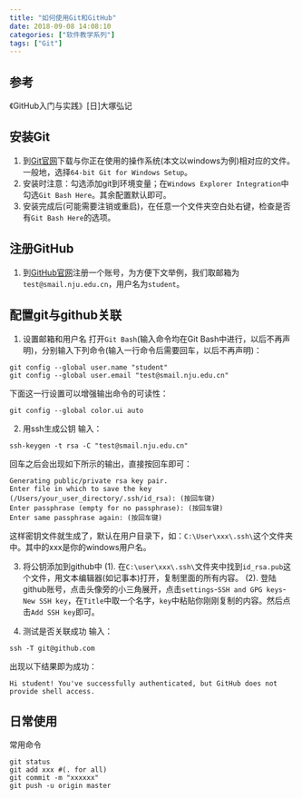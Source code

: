 ```yaml
---
title: "如何使用Git和GitHub"
date: 2018-09-08 14:08:10
categories: ["软件教学系列"]
tags: ["Git"]
---
```


## 参考
《GitHub入门与实践》[日]大塚弘记

<!--more-->

## 安装Git
1. 到[Git官网](https://git-scm.com/downloads)下载与你正在使用的操作系统(本文以windows为例)相对应的文件。一般地，选择``64-bit Git for Windows Setup``。
2. 安装时注意：勾选添加git到环境变量；在``Windows Explorer Integration``中勾选``Git Bash Here``。其余配置默认即可。
3. 安装完成后(可能需要注销或重启)，在任意一个文件夹空白处右键，检查是否有``Git Bash Here``的选项。

## 注册GitHub
1. 到[GitHub官网](https://github.com)注册一个账号，为方便下文举例，我们取邮箱为`` test@smail.nju.edu.cn ``，用户名为`student`。

## 配置git与github关联
1. 设置邮箱和用户名
打开``Git Bash``(输入命令均在Git Bash中进行，以后不再声明)，分别输入下列命令(输入一行命令后需要回车，以后不再声明)：

```shell
git config --global user.name "student"
git config --global user.email "test@smail.nju.edu.cn"
```
下面这一行设置可以增强输出命令的可读性：

```shell
git config --global color.ui auto
```
2. 用ssh生成公钥
输入：

```shell
ssh-keygen -t rsa -C "test@smail.nju.edu.cn"
```

回车之后会出现如下所示的输出，直接按回车即可：

```shell
Generating public/private rsa key pair.
Enter file in which to save the key
(/Users/your_user_directory/.ssh/id_rsa): (按回车键)
Enter passphrase (empty for no passphrase): (按回车键)
Enter same passphrase again: (按回车键)
```

这样密钥文件就生成了，默认在用户目录下，如：``C:\User\xxx\.ssh\``这个文件夹中。其中的xxx是你的windows用户名。

3. 将公钥添加到github中
 (1). 在``C:\user\xxx\.ssh\``文件夹中找到``id_rsa.pub``这个文件，用文本编辑器(如记事本)打开，复制里面的所有内容。
 (2). 登陆github账号，点击头像旁的小三角展开，点击``settings``-``SSH and GPG keys``-``New SSH key``，在``Title``中取一个名字，``key``中粘贴你刚刚复制的内容。然后点击``Add SSH key``即可。

4. 测试是否关联成功
输入：

```shell
ssh -T git@github.com
```

出现以下结果即为成功：

```shell
Hi student! You've successfully authenticated, but GitHub does not provide shell access.
```

## 日常使用
常用命令

```shell
git status 
git add xxx #(. for all)
git commit -m "xxxxxx"
git push -u origin master
```

